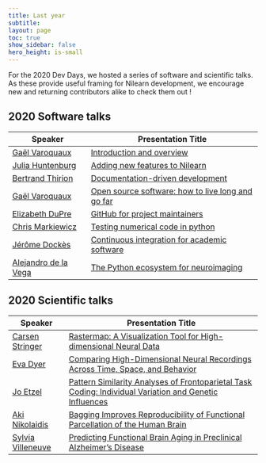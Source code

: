 ```yaml
---
title: Last year
subtitle:
layout: page
toc: true
show_sidebar: false
hero_height: is-small
---
```


For the 2020 Dev Days, we hosted a series of software and scientific talks.
As these provide useful framing for Nilearn development,
we encourage new and returning contributors alike to check them out !

## 2020 Software talks

Speaker | Presentation Title
---------|-------------------
[Gaël Varoquaux](http://gael-varoquaux.info/) | [Introduction and overview](https://www.youtube.com/watch?v=nrR6Dzcuq0s)
[Julia Huntenburg](https://github.com/juhuntenburg) | [Adding new features to Nilearn](https://www.youtube.com/watch?v=b5i6cDbaHB4)
[Bertrand Thirion](https://team.inria.fr/parietal/team-members/bertrand-thirions-page/) | [Documentation-driven development](https://www.youtube.com/watch?v=UMKFLPt79IQ)
[Gaël Varoquaux](http://gael-varoquaux.info/) | [Open source software: how to live long and go far](https://www.youtube.com/watch?v=hidWz-t99GM)
[Elizabeth DuPre](https://elizabeth-dupre.com) | [GitHub for project maintainers](https://www.youtube.com/watch?v=8QNbrsXEXbk)
[Chris Markiewicz](http://reproducibility.stanford.edu/team/chris-markiewicz/)  | [Testing numerical code in python](https://www.youtube.com/watch?v=rN2Jaaww1TQ)
[Jérôme Dockès](https://jeromedockes.github.io/) | [Continuous integration for academic software](https://www.youtube.com/watch?v=OS4pa9NmEd8)
[Alejandro de la Vega](https://adelavega.github.io/)  | [The Python ecosystem for neuroimaging](https://www.youtube.com/watch?v=Dr3TQFrQY2c)

## 2020 Scientific talks

Speaker | Presentation Title
--------|--------------------
[Carsen Stringer](http://www.gatsby.ucl.ac.uk/~cstringer/)  |  [Rastermap: A Visualization Tool for High-dimensional Neural Data](https://www.youtube.com/watch?v=2kaR5spsrRg)
[Eva Dyer](https://dyerlab.gatech.edu/people/pi-profile/)  | [Comparing High-Dimensional Neural Recordings Across Time, Space, and Behavior](https://www.youtube.com/watch?v=_pdiCuY4iok)
[Jo Etzel](https://sites.wustl.edu/ccplab/people/jo-etzel/) | [Pattern Similarity Analyses of Frontoparietal Task Coding: Individual Variation and Genetic Influences](https://www.youtube.com/watch?v=kWe1NxyHEyo)
[Aki Nikolaidis](https://childmind.org/bio/aki-nikolaidis-phd/)  | [Bagging Improves Reproducibility of Functional Parcellation of the Human Brain](https://www.youtube.com/watch?v=zCv3mNXPij4)
[Sylvia Villeneuve](http://www.villeneuvelab.com/en/home/) | [Predicting Functional Brain Aging in Preclinical Alzheimer’s Disease](https://www.youtube.com/watch?v=CEXK9FB0gjk)
